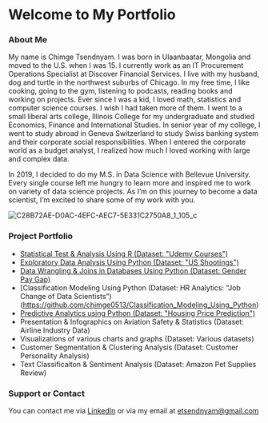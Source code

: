 # **Welcome to My Portfolio**




### **About Me**

My name is Chimge Tsendnyam. I was born in Ulaanbaatar, Mongolia and moved to the U.S. when I was 15. I currently work as an IT Procurement Operations Specialist at Discover Financial Services. I live with my husband, dog and turtle in the northwest suburbs of Chicago. In my free time, I like cooking, going to the gym, listening to podcasts, reading books and working on projects. 
Ever since I was a kid, I loved math, statistics and computer science courses. I wish I had taken more of them. I went to a small liberal arts college, Illinois College for my undergraduate and studied Economics, Finance and International Studies. In senior year of my college, I went to study abroad in Geneva Switzerland to study Swiss banking system and their corporate social responsibilities. When I entered the corporate world as a budget analyst, I realized how much I loved working with large and complex data. 

In 2019, I decided to do my M.S. in Data Science with Bellevue University. Every single course left me hungry to learn more and inspired me to work on variety of data science projects. As I’m on this journey to become a data scientist, I’m excited to share some of my work with you. 

![C28B72AE-D0AC-4EFC-AEC7-5E331C2750A8_1_105_c](https://user-images.githubusercontent.com/58236015/153732061-3c6b640f-e921-49c9-ac93-3531909c4dbd.jpeg)

### **Project Portfolio**

- [Statistical Test & Analysis Using R (Dataset: "Udemy Courses")](https://github.com/chimge0513/Statistical_Tests_Using_R)
- [Exploratory Data Analysis Using Python (Dataset: "US Shootings")](https://github.com/chimge0513/Exploratory_Data_Analysis_Using_Python)
- [Data Wrangling & Joins in Databases Using Python (Dataset: Gender Pay Gap)](https://github.com/chimge0513/Data_Preparation_Using_Python-)
- [Classification Modeling Using Python (Dataset: HR Analytics: "Job Change of Data Scientists")(https://github.com/chimge0513/Classification_Modeling_Using_Python)
- [Predictive Analytics using Python (Dataset: "Housing Price Prediction")](https://github.com/chimge0513/Predictive_Analytics_Using_Python)
- Presentation & Infographics on Aviation Safety & Statistics (Dataset: Airline Industry Data)
- Visualizations of various charts and graphs (Dataset: Various datasets)
- Customer Segmentation & Clustering Analysis (Dataset: Customer Personality Analysis)
- Text Classificaiton & Sentiment Analysis (Dataset: Amazon Pet Supplies Review)


### **Support or Contact**

You can contact me via [LinkedIn](https://www.linkedin.com/in/chimge0513) or via my email at etsendnyam@gmail.com






